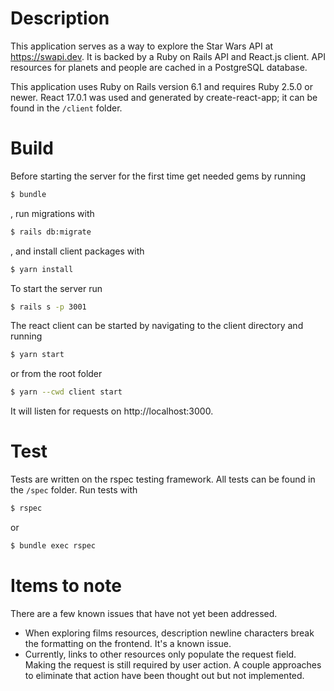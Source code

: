 # Description

This application serves as a way to explore the Star Wars API at https://swapi.dev. It is backed by a Ruby on Rails API and React.js client. API resources for planets and people are cached in a PostgreSQL database.

This application uses Ruby on Rails version 6.1 and requires Ruby 2.5.0 or newer. React 17.0.1 was used and generated by create-react-app; it can be found in the `/client` folder.

# Build

Before starting the server for the first time get needed gems by running

```sh
$ bundle
```

, run migrations with

```sh
$ rails db:migrate
```

, and install client packages with

```sh
$ yarn install
```

To start the server run

```sh
$ rails s -p 3001
```

The react client can be started by navigating to the client directory and running

```sh
$ yarn start
```

or from the root folder

```sh
$ yarn --cwd client start
```

It will listen for requests on http://localhost:3000.

# Test

Tests are written on the rspec testing framework. All tests can be found in the `/spec` folder. Run tests with

```sh
$ rspec
```

or

```sh
$ bundle exec rspec
```

# Items to note

There are a few known issues that have not yet been addressed.

- When exploring films resources, description newline characters break the formatting on the frontend. It's a known issue.
- Currently, links to other resources only populate the request field. Making the request is still required by user action. A couple approaches to eliminate that action have been thought out but not implemented.
